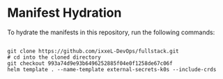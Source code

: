 
# Manifest Hydration

To hydrate the manifests in this repository, run the following commands:

```shell

git clone https://github.com/ixxeL-DevOps/fullstack.git
# cd into the cloned directory
git checkout 993a74d9e93b6496252885f04e0f1258de67c06f
helm template . --name-template external-secrets-k0s --include-crds
```